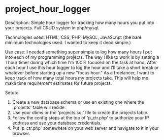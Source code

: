 # project_hour_logger
Description:
Simple hour logger for tracking how many hours you put into your projects.  Full CRUD system in php/mysql.

Technologies used:
HTML, CSS, PHP, MySQL, JavaScript
(the bare minimum technologies used.  I wanted to keep it dead simple.)

Use case:
I needed something super simple to log how many hours I put into each of my programming projects.  The way I like to work is by setting a 1 hour timer during which time I'm 100% focused on the task at hand.  After each hour I use this hour logger to log the hour and I'll take a short break or whatever before starting up a new "focus hour."  As a freelancer, I want to keep track of how many total hours my projects take.  This will help me make time requirement estimates for future projects.

Setup:
1. Create a new database schema or use an existing one where the 'projects' table will reside.
2. Use your dbms or the 'projects.sql' file to create the projects table.
3. Follow the config steps at the top of 'p_ctr.php' to authorize your IP address and use your database credentials.
4. Put 'p_ctr.php' somewhere on your web server and navigate to it in your browser.

